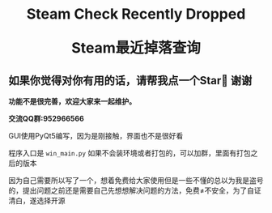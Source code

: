 <h1 align="center">
  Steam Check Recently Dropped
  
  Steam最近掉落查询
</h1>

## 如果你觉得对你有用的话，请帮我点一个Star🌟 谢谢  

**功能不是很完善，欢迎大家来一起维护。**  

**交流QQ群:952966566**  

GUI使用PyQt5编写，因为是刚接触，界面也不是很好看  

程序入口是 `win_main.py` 如果不会装环境或者打包的，可以加群，里面有打包之后的版本  

因为自己需要所以写了一个，想着免费给大家使用但是一些不懂的总以为我是盗号的，提出问题之前还是需要自己先想想解决问题的方法，免费≠不安全，为了自证清白，遂选择开源
